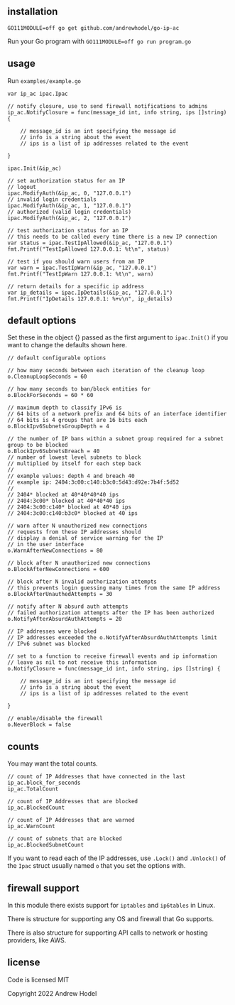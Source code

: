 ## installation

```
GO111MODULE=off go get github.com/andrewhodel/go-ip-ac
```

Run your Go program with `GO111MODULE=off go run program.go`

## usage

Run `examples/example.go`

```
var ip_ac ipac.Ipac

// notify closure, use to send firewall notifications to admins
ip_ac.NotifyClosure = func(message_id int, info string, ips []string) {

    // message_id is an int specifying the message id
	// info is a string about the event
	// ips is a list of ip addresses related to the event

}

ipac.Init(&ip_ac)

// set authorization status for an IP
// logout
ipac.ModifyAuth(&ip_ac, 0, "127.0.0.1")
// invalid login credentials
ipac.ModifyAuth(&ip_ac, 1, "127.0.0.1")
// authorized (valid login credentials)
ipac.ModifyAuth(&ip_ac, 2, "127.0.0.1")

// test authorization status for an IP
// this needs to be called every time there is a new IP connection
var status = ipac.TestIpAllowed(&ip_ac, "127.0.0.1")
fmt.Printf("TestIpAllowed 127.0.0.1: %t\n", status)

// test if you should warn users from an IP
var warn = ipac.TestIpWarn(&ip_ac, "127.0.0.1")
fmt.Printf("TestIpWarn 127.0.0.1: %t\n", warn)

// return details for a specific ip address
var ip_details = ipac.IpDetails(&ip_ac, "127.0.0.1")
fmt.Printf("IpDetails 127.0.0.1: %+v\n", ip_details)
```

## default options

Set these in the object {} passed as the first argument to `ipac.Init()` if you want to change the defaults shown here.

```
// default configurable options

// how many seconds between each iteration of the cleanup loop
o.CleanupLoopSeconds = 60

// how many seconds to ban/block entities for
o.BlockForSeconds = 60 * 60

// maximum depth to classify IPv6 is
// 64 bits of a network prefix and 64 bits of an interface identifier
// 64 bits is 4 groups that are 16 bits each
o.BlockIpv6SubnetsGroupDepth = 4

// the number of IP bans within a subnet group required for a subnet group to be blocked
o.BlockIpv6SubnetsBreach = 40
// number of lowest level subnets to block
// multiplied by itself for each step back
//
// example values: depth 4 and breach 40
// example ip: 2404:3c00:c140:b3c0:5d43:d92e:7b4f:5d52
//
// 2404* blocked at 40*40*40*40 ips
// 2404:3c00* blocked at 40*40*40 ips
// 2404:3c00:c140* blocked at 40*40 ips
// 2404:3c00:c140:b3c0* blocked at 40 ips

// warn after N unauthorized new connections
// requests from these IP addresses should
// display a denial of service warning for the IP
// in the user interface
o.WarnAfterNewConnections = 80

// block after N unauthorized new connections
o.BlockAfterNewConnections = 600

// block after N invalid authorization attempts
// this prevents login guessing many times from the same IP address
o.BlockAfterUnauthedAttempts = 30

// notify after N absurd auth attempts
// failed authorization attempts after the IP has been authorized
o.NotifyAfterAbsurdAuthAttempts = 20

// IP addresses were blocked
// IP addresses exceeded the o.NotifyAfterAbsurdAuthAttempts limit
// IPv6 subnet was blocked

// set to a function to receive firewall events and ip information
// leave as nil to not receive this information
o.NotifyClosure = func(message_id int, info string, ips []string) {

    // message_id is an int specifying the message id
	// info is a string about the event
	// ips is a list of ip addresses related to the event

}

// enable/disable the firewall
o.NeverBlock = false
```

## counts

You may want the total counts.

```
// count of IP Addresses that have connected in the last ip_ac.block_for_seconds
ip_ac.TotalCount

// count of IP Addresses that are blocked
ip_ac.BlockedCount

// count of IP Addresses that are warned
ip_ac.WarnCount

// count of subnets that are blocked
ip_ac.BlockedSubnetCount
```

If you want to read each of the IP addresses, use `.Lock()` and `.Unlock()` of the `Ipac` struct usually named `o` that you set the options with.

## firewall support

In this module there exists support for `iptables` and `ip6tables` in Linux.

There is structure for supporting any OS and firewall that Go supports.

There is also structure for supporting API calls to network or hosting providers, like AWS.

## license

Code is licensed MIT

Copyright 2022 Andrew Hodel
